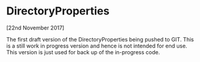 # DirectoryProperties
[22nd November 2017]

The first draft version of the DirectoryProperties being pushed to GIT. This is a still work in progress version and hence is not intended for end use. This version is just used for back up of the in-progress code.


